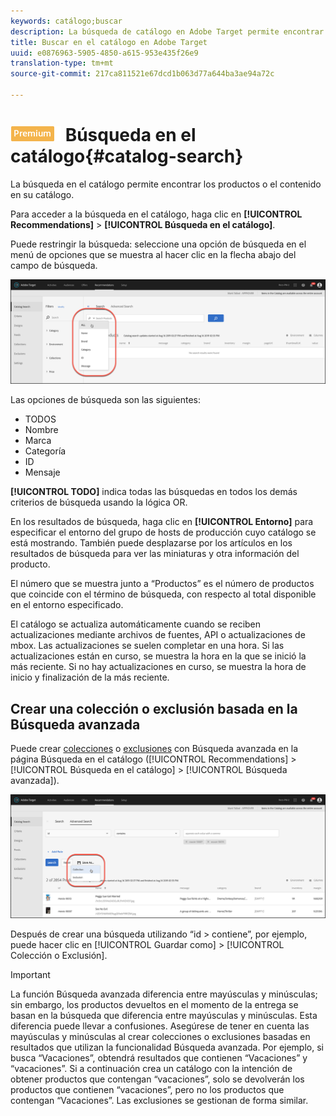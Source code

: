 ```yaml
---
keywords: catálogo;buscar
description: La búsqueda de catálogo en Adobe Target permite encontrar los productos o el contenido en su catálogo.
title: Buscar en el catálogo en Adobe Target
uuid: e0876963-5905-4850-a615-953e435f26e9
translation-type: tm+mt
source-git-commit: 217ca811521e67dcd1b063d77a644ba3ae94a72c

---
```



# ![PREMIUM](/help/assets/premium.png) Búsqueda en el catálogo{#catalog-search}

La búsqueda en el catálogo permite encontrar los productos o el contenido en su catálogo.

Para acceder a la búsqueda en el catálogo, haga clic en **[!UICONTROL Recommendations]** &gt; **[!UICONTROL Búsqueda en el catálogo]**.

Puede restringir la búsqueda: seleccione una opción de búsqueda en el menú de opciones que se muestra al hacer clic en la flecha abajo del campo de búsqueda.

![](assets/searchproductsmenu.png)

Las opciones de búsqueda son las siguientes:

* TODOS
* Nombre
* Marca
* Categoría
* ID
* Mensaje

**[!UICONTROL TODO]** indica todas las búsquedas en todos los demás criterios de búsqueda usando la lógica OR.

En los resultados de búsqueda, haga clic en **[!UICONTROL Entorno]** para especificar el entorno del grupo de hosts de producción cuyo catálogo se está mostrando. [](/help/administrating-target/hosts.md) También puede desplazarse por los artículos en los resultados de búsqueda para ver las miniaturas y otra información del producto.

El número que se muestra junto a “Productos” es el número de productos que coincide con el término de búsqueda, con respecto al total disponible en el entorno especificado.

El catálogo se actualiza automáticamente cuando se reciben actualizaciones mediante archivos de fuentes, API o actualizaciones de mbox. Las actualizaciones se suelen completar en una hora. Si las actualizaciones están en curso, se muestra la hora en la que se inició la más reciente. Si no hay actualizaciones en curso, se muestra la hora de inicio y finalización de la más reciente.

## Crear una colección o exclusión basada en la Búsqueda avanzada

Puede crear [colecciones](/help/c-recommendations/c-products/collections.md) o [exclusiones](/help/c-recommendations/c-products/exclusions.md) con Búsqueda avanzada en la página Búsqueda en el catálogo ([!UICONTROL Recommendations] &gt; [!UICONTROL Búsqueda en el catálogo] &gt; [!UICONTROL Búsqueda avanzada]).

![Guardar como](/help/c-recommendations/c-products/assets/save-as.png)

Después de crear una búsqueda utilizando “id &gt; contiene”, por ejemplo, puede hacer clic en [!UICONTROL Guardar como] &gt; [!UICONTROL Colección o Exclusión].

>[!IMPORTANT]
>
>La función Búsqueda avanzada diferencia entre mayúsculas y minúsculas; sin embargo, los productos devueltos en el momento de la entrega se basan en la búsqueda que diferencia entre mayúsculas y minúsculas. Esta diferencia puede llevar a confusiones. Asegúrese de tener en cuenta las mayúsculas y minúsculas al crear colecciones o exclusiones basadas en resultados que utilizan la funcionalidad Búsqueda avanzada. Por ejemplo, si busca “Vacaciones”, obtendrá resultados que contienen “Vacaciones” y “vacaciones”. Si a continuación crea un catálogo con la intención de obtener productos que contengan “vacaciones”, solo se devolverán los productos que contienen “vacaciones”, pero no los productos que contengan “Vacaciones”. Las exclusiones se gestionan de forma similar.
